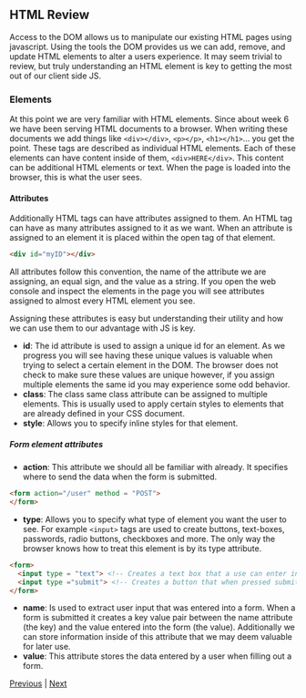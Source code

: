 ## HTML Review  

Access to the DOM allows us to manipulate our existing HTML pages using javascript. Using the tools the DOM provides us we can add, remove, and update HTML elements to alter a users experience. It may seem trivial to review, but truly understanding an HTML element is key to getting the most out of our client side JS.

### Elements  

At this point we are very familiar with HTML elements. Since about week 6 we have been serving HTML documents to a browser. When writing these documents we add things like ``<div></div>``, ``<p></p>``, ``<h1></h1>``... you get the point. These tags are described as individual HTML elements. Each of these elements can have content inside of them, ``<div>HERE</div>``. This content can be additional HTML elements or text. When the page is loaded into the browser, this is what the user sees.

#### Attributes  
Additionally HTML tags can have attributes assigned to them. An HTML tag can have as many attributes assigned to it as we want. When an attribute is assigned to an element it is placed within the open tag of that element.
```html
<div id="myID"></div>
```
All attributes follow this convention, the name of the attribute we are assigning, an equal sign, and the value as a string. If you open the web console and inspect the elements in the page you will see attributes assigned to almost every HTML element you see.  

Assigning these attributes is easy but understanding their utility and how we can use them to our advantage with JS is key.  

* **id**: The id attribute is used to assign a unique id for an element. As we progress you will see having these unique values is valuable when trying to select a certain element in the DOM. The browser does not check to make sure these values are unique however, if you assign multiple elements the same id you may experience some odd behavior.  
* **class**: The class same class attribute can be assigned to multiple elements. This is usually used to apply certain styles to elements that are already defined in your CSS document.  
* **style**: Allows you to specify inline styles for that element.  

##### Form element attributes
* **action**: This attribute we should all be familiar with already. It specifies where to send the data when the form is submitted.  
```html
<form action="/user" method = "POST">
</form>
```
* **type**: Allows you to specify what type of element you want the user to see. For example `<input>` tags are used to create buttons, text-boxes, passwords, radio buttons, checkboxes and more. The only way the browser knows how to treat this element is by its type attribute.  
```html
<form>
  <input type = "text"> <!-- Creates a text box that a use can enter information in-->
  <input type ="submit"> <!-- Creates a button that when pressed submits the form  -->
</form>
```
* **name**: Is used to extract user input that was entered into a form. When a form is submitted it creates a key value pair between the name attribute (the key) and the value entered into the form (the value). Additionally we can store information inside of this attribute that we may deem valuable for later use.  
* **value**: This attribute stores the data entered by a user when filling out a form.  


[Previous](documentObjectModel.md) | [Next](../ch2/README.md)
